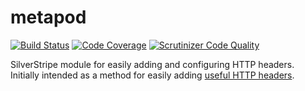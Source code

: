 # metapod

[![Build Status](https://travis-ci.org/guttmann/metapod.svg?branch=master)](https://travis-ci.org/guttmann/metapod)
[![Code Coverage](https://scrutinizer-ci.com/g/guttmann/metapod/badges/coverage.png?b=master)](https://scrutinizer-ci.com/g/guttmann/metapod/?branch=master)
[![Scrutinizer Code Quality](https://scrutinizer-ci.com/g/guttmann/metapod/badges/quality-score.png?b=master)](https://scrutinizer-ci.com/g/guttmann/metapod/?branch=master)

SilverStripe module for easily adding and configuring HTTP headers.
Initially intended as a method for easily adding [useful HTTP headers](https://www.owasp.org/index.php/List_of_useful_HTTP_headers).

